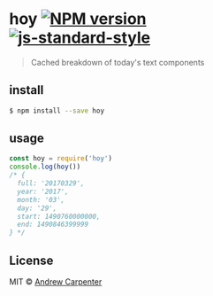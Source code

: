 # hoy [![NPM version](https://badge.fury.io/js/hoy.svg)](https://npmjs.org/package/hoy)   [![js-standard-style](https://img.shields.io/badge/code%20style-standard-brightgreen.svg?style=flat)](https://github.com/feross/standard)

> Cached breakdown of today's text components

## install

```sh
$ npm install --save hoy
```

## usage

```js
const hoy = require('hoy')
console.log(hoy())
/* {
  full: '20170329',
  year: '2017',
  month: '03',
  day: '29',
  start: 1490760000000,
  end: 1490846399999
} */
```

## License

MIT © [Andrew Carpenter](https://github.com/doesdev)
